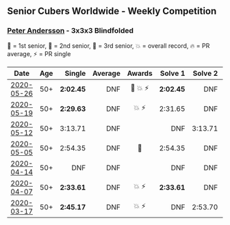 ## Senior Cubers Worldwide - Weekly Competition
### [Peter Andersson](../peter_andersson.md) - 3x3x3 Blindfolded

🥇 = 1st senior, 🥈 = 2nd senior, 🥉 = 3rd senior, 💥 = overall record, 🔥 = PR average, ⚡ = PR single

| Date | Age | Single | Average | Awards | Solve 1 | Solve 2 | Solve 3 | Video |
| :--: | :--: | --: | --: | :--: | --: | --: | --: | :-- |
| [2020-05-26](../../results/333bf/2020-05-26.md) | 50+ | **2:02.45** | DNF | 🥈 💥 ⚡ | **2:02.45** | DNF | DNF | [Link](https://www.facebook.com/events/1531820936993798/permalink/1533584773484081/) |
| [2020-05-19](../../results/333bf/2020-05-19.md) | 50+ | **2:29.63** | DNF | 💥 ⚡ | 2:31.65 | DNF | **2:29.63** | [Link](https://www.facebook.com/events/2608037409484307/permalink/2612070462414335/) |
| [2020-05-12](../../results/333bf/2020-05-12.md) | 50+ | 3:13.71 | DNF |  | DNF | 3:13.71 | DNF | [Link](https://www.facebook.com/events/367340484222677/permalink/370714047218654/) |
| [2020-05-05](../../results/333bf/2020-05-05.md) | 50+ | 2:54.35 | DNF | 🥉 | 2:54.35 | DNF | DNF | [Link](https://www.facebook.com/events/2624652641189887/permalink/2628335504154934/) |
| [2020-04-14](../../results/333bf/2020-04-14.md) | 50+ | DNF | DNF |  | DNF | DNF | DNF | |
| [2020-04-07](../../results/333bf/2020-04-07.md) | 50+ | **2:33.61** | DNF | 💥 ⚡ | **2:33.61** | DNF | DNF | [Link](https://www.facebook.com/events/258196271885699/permalink/258475051857821/) |
| [2020-03-17](../../results/333bf/2020-03-17.md) | 50+ | **2:45.17** | DNF | 💥 ⚡ | DNF | 2:53.70 | **2:45.17** | [Link](https://www.facebook.com/events/616010612582835/permalink/617557405761489/) |


<!-- Global site tag (gtag.js) - Google Analytics -->
<script async src="https://www.googletagmanager.com/gtag/js?id=UA-86348435-3"></script>
<script>window.dataLayer = window.dataLayer || []; function gtag() {dataLayer.push(arguments);} gtag('js', new Date()); gtag('config', 'UA-86348435-3');</script>
